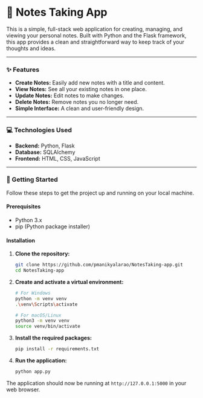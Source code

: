 # 📝 Notes Taking App

This is a simple, full-stack web application for creating, managing, and viewing your personal notes. Built with Python and the Flask framework, this app provides a clean and straightforward way to keep track of your thoughts and ideas.

---

### ✨ Features

* **Create Notes:** Easily add new notes with a title and content.
* **View Notes:** See all your existing notes in one place.
* **Update Notes:** Edit notes to make changes.
* **Delete Notes:** Remove notes you no longer need.
* **Simple Interface:** A clean and user-friendly design.

---

### 💻 Technologies Used

* **Backend:** Python, Flask
* **Database:** SQLAlchemy
* **Frontend:** HTML, CSS, JavaScript

---

### 🚀 Getting Started

Follow these steps to get the project up and running on your local machine.

#### Prerequisites

* Python 3.x
* pip (Python package installer)

#### Installation

1.  **Clone the repository:**
    ```bash
    git clone https://github.com/pmanikyalarao/NotesTaking-app.git
    cd NotesTaking-app
    ```
2.  **Create and activate a virtual environment:**
    ```bash
    # For Windows
    python -m venv venv
    .\venv\Scripts\activate
    
    # For macOS/Linux
    python3 -m venv venv
    source venv/bin/activate
    ```
3.  **Install the required packages:**
    ```bash
    pip install -r requirements.txt
    ```
4.  **Run the application:**
    ```bash
    python app.py
    ```

The application should now be running at `http://127.0.0.1:5000` in your web browser.
